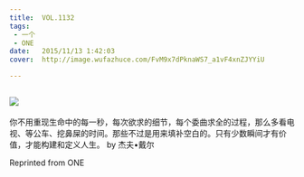 ```yaml
---
title:	VOL.1132
tags:
 - 一个
 - ONE
date:	2015/11/13 1:42:03
cover:	http://image.wufazhuce.com/FvM9x7dPknaWS7_a1vF4xnZJYYiU

---
```

![](http://image.wufazhuce.com/FvM9x7dPknaWS7_a1vF4xnZJYYiU)
---

你不用重现生命中的每一秒，每次欲求的细节，每个委曲求全的过程，那么多看电视、等公车、挖鼻屎的时间。那些不过是用来填补空白的。只有少数瞬间才有价值，才能构建和定义人生。 by 杰夫•戴尔
 
Reprinted from ONE
